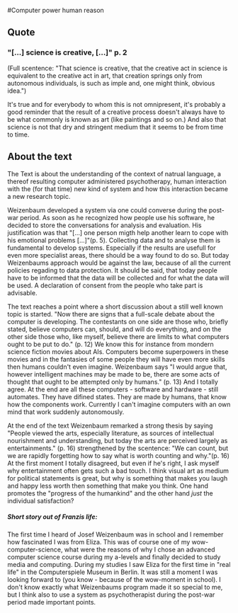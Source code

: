 #Computer power human reason

## Quote 

### "[...] science is creative, [...]" p. 2

(Full scentence: "That science is creative, that the creative act in science is equivalent to the creative act in art, that creation springs only from autonomous individuals, is such as imple and, one might think, obvious idea.")

It's true and for everybody to whom this is not omnipresent, it's probably a good reminder that the result of a creative process doesn't always have to be what commonly is known as art (like paintings and so on.) And also that science is not that dry and stringent medium that it seems to be from time to time. 

## About the text

The Text is about the understanding of the context of natrual language, a thereof resulting computer administered psychotherapy, human interaction with the (for that time) new kind of system and how this interaction became a new research topic. 

Weizenbaum developed a system via one could converse during the post-war period. As soon as he recognized how people use his software, he decided to store the conversations for analysis and evaluation. His justification was that "[...] one person migth help another learn to cope with his emotional problems [...]"(p. 5). Collecting data and to analyse them is fundamental to develop systems. Especially if the results are usefull for even more specialist areas, there should be a way found to do so. But today Weizenbaums approach would be against the law, because of all the current policies regading to data protection. It should be said, that today people have to be informed that the data will be collected and for what the data will be used. A declaration of consent from the people who take part is advisable. 

The text reaches a point where a short discussion about a still well known topic is started. "Now there are signs that a full-scale debate about the computer is developing. The contestants on one side are those who, briefly stated, believe computers can, should, and will do everything, and on the other side those who, like myself, believe there are limits to what computers ought to be put to do." (p. 12) We know this for instance from mondern science fiction movies about AIs. Computers become superpowers in these movies and in the fantasies of some people they will have even more skills then humans couldn't even imagine. Weizenbaum says "I would argue that, however intelligent machines may be made to be, there are some acts of thought that ought to be attempted only by humans." (p. 13) And I totally agree. At the end are all these computers - software and hardware - still automates. They have difined states. They are made by humans, that know how the components work. Currently I can't imagine computers with an own mind that work suddenly autonomously.

At the end of the text Weizenbaum remarked a strong thesis by saying "People viewed the arts, especially literature, as sources of intellectual nourishment and understanding, but today the arts are perceived largely as entertainments." (p. 16) strengthened by the scentence: "We can count, but we are rapidly forgetting how to say what is worth counting and why."(p. 16) At the first moment I totally disagreed, but even if he's right, I ask myself why entertainment often gets such a bad touch. I think visual art as medium for political statements is great, but why is something that makes you laugh and happy less worth then something that make you think. One hand promotes the "progress of the humankind" and the other hand _just_ the individual satisfaction?


##### Short story out of Franzis life:
The first time I heard of Josef Weizenbaum was in school and I remember how fascinated I was from Eliza. This was of course one of my wow-computer-science, what were the reasons of why I chose an advanced computer science course during my a-levels and finally decided to study media and computing. During my studies I saw Eliza for the first time in "real life" in the Computerspiele Museum in Berlin. It was still a moment I was looking forward to (you know - because of the wow-moment in school). I don't know exactly what Weizenbaums program made it so special to me, but I think also to use a system as psychotherapist during the post-war period made important points. 


